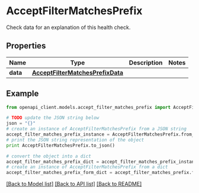# AcceptFilterMatchesPrefix

Check data for an explanation of this health check. 

## Properties

Name | Type | Description | Notes
------------ | ------------- | ------------- | -------------
**data** | [**AcceptFilterMatchesPrefixData**](AcceptFilterMatchesPrefixData.md) |  | 

## Example

```python
from openapi_client.models.accept_filter_matches_prefix import AcceptFilterMatchesPrefix

# TODO update the JSON string below
json = "{}"
# create an instance of AcceptFilterMatchesPrefix from a JSON string
accept_filter_matches_prefix_instance = AcceptFilterMatchesPrefix.from_json(json)
# print the JSON string representation of the object
print AcceptFilterMatchesPrefix.to_json()

# convert the object into a dict
accept_filter_matches_prefix_dict = accept_filter_matches_prefix_instance.to_dict()
# create an instance of AcceptFilterMatchesPrefix from a dict
accept_filter_matches_prefix_form_dict = accept_filter_matches_prefix.from_dict(accept_filter_matches_prefix_dict)
```
[[Back to Model list]](../README.md#documentation-for-models) [[Back to API list]](../README.md#documentation-for-api-endpoints) [[Back to README]](../README.md)



